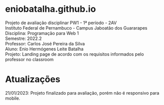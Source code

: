 # eniobatalha.github.io

Projeto de avaliação disciplinar PW1 - 1ª período - 2AV </br>
Instituto Federal de Pernambuco - Campus Jaboatão dos Guararapes </br>
Disciplina: Programação para Web 1 </br>
Semestre: 2022.2 </br>
Professor: Carlos José Pereira da Silva </br>
Aluno: Enio Hermógenes Leite Batalha </br>
Projeto: Landing page de acordo com os requisitos informados pelo professor no classroom </br>

# Atualizações

21/01/2023: Projeto finalizado para avaliação, porém não é responsivo para mobile. </br>
